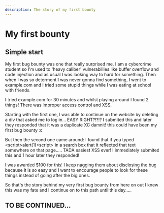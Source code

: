 ```yaml
---
description: The story of my first bounty
---
```


# My first bounty

## Simple start

My first bug bounty was one that really surprised me. I am a cybercrime student so I'm used to 'heavy caliber' vulnerabillies like buffer overflow and code injection and as usual I was looking way to hard for something. Then when I was so determent I was never gonna find something, I went to example.com and I tried some stupid things while I was eating at school with friends. 

I tried example.com for 30 minutes and whilst playing around I found 2 things! There was improper access control and XSS.

Starting with the first one, I was able to continue on the website by deleting a div that asked me to log in... EASY RIGHT?!?!? I submited this and later they responded that it was a duplicate XC damnit! this could have been my first bug bounty :c 

But then the second one came around: I found that if you typed &lt;script&gt;alert\(1\)&lt;script&gt; in a search box that it reflected that text somewhere on that page..... TADA easiest XSS ever! I immediately submited this and 1 hour later they responded!

I was awarded $100 for this! I keep nagging them about disclosing the bug because it is so easy and I want to encourage people to look for these things instead of going after the big ones.

So that's the story behind my very first bug bounty from here on out I knew this was my fate and I continue on to this path until this day.....

## TO BE CONTINUED...

